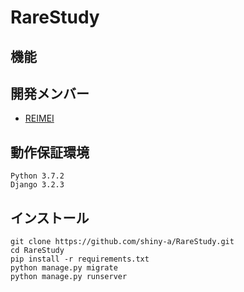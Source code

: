 # RareStudy



## 機能





## 開発メンバー

- [REIMEI](https://github.com/Reimei1213)



## 動作保証環境

```
Python 3.7.2
Django 3.2.3
```



## インストール

```
git clone https://github.com/shiny-a/RareStudy.git
cd RareStudy
pip install -r requirements.txt
python manage.py migrate
python manage.py runserver
```

